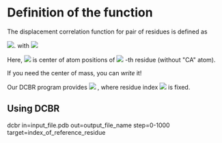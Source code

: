 # Definition of the function

The displacement correlation function for pair of residues is defined as

<img src="https://latex.codecogs.com/gif.latex?C(i,j):=\langle\vec{u}_i(t)\cdot\vec{u}_j(t)\rangle_t" />. with <img src="https://latex.codecogs.com/gif.latex?\vec{u}_i(t):=\vec{p}_i(t+\Delta)-\vec{p}_i(t)." />

Here, <img src="https://latex.codecogs.com/gif.latex?\vec{p}_i" /> is center of atom positions of 
<img src="https://latex.codecogs.com/gif.latex?i" />
-th residue (without "CA" atom).

If you need the center of mass, you can *write* it!


Our DCBR program provides 
<img src="https://latex.codecogs.com/gif.latex?\{C(i,j)\}" />
, where residue index <img src="https://latex.codecogs.com/gif.latex?i" /> is fixed.

## Using DCBR
dcbr in=input_file.pdb out=output_file_name step=0-1000 target=index_of_reference_residue
